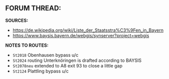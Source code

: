 ﻿**FORUM THREAD:**
- 


**SOURCES:**
- https://de.wikipedia.org/wiki/Liste_der_Staatsstra%C3%9Fen_in_Bayern
- https://www.baysis.bayern.de/webgis/synserver?project=webgis


**NOTES TO ROUTES:**
- `St2018` Obenhausen bypass u/c
- `St2024` routing Unterknöringen is drafted according to BAYSIS
- `St2078neu` extended to A8 exit 93 to close a little gap
- `St2124` Plattling bypass u/c